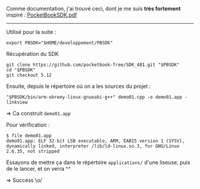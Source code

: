 
Comme documentation, j'ai trouvé ceci, dont je me suis **très fortement** inspiré :
[PocketBookSDK.pdf](https://github.com/pocketbook-free/InkViewDoc)

***

Utilisé pour la suite :

```
export PBSDK="$HOME/developpement/PBSDK"
```

Récupération du SDK

```
git clone https://github.com/pocketbook-free/SDK_481.git "$PBSDK"
cd "$PBSDK"
git checkout 5.12
```

Ensuite, depuis le répertoire où on a les sources du projet :

```
"$PBSDK/bin/arm-obreey-linux-gnueabi-g++" demo01.cpp -o demo01.app -linkview
```

=> Ca construit `demo01.app`

Pour vérification :

```
$ file demo01.app
demo01.app: ELF 32-bit LSB executable, ARM, EABI5 version 1 (SYSV), dynamically linked, interpreter /lib/ld-linux.so.3, for GNU/Linux 2.6.35, not stripped
```

Essayons de mettre ça dans le répertoire `applications/` d'une liseuse, puis de le lancer, et on verra ^^

=> Success \o/
